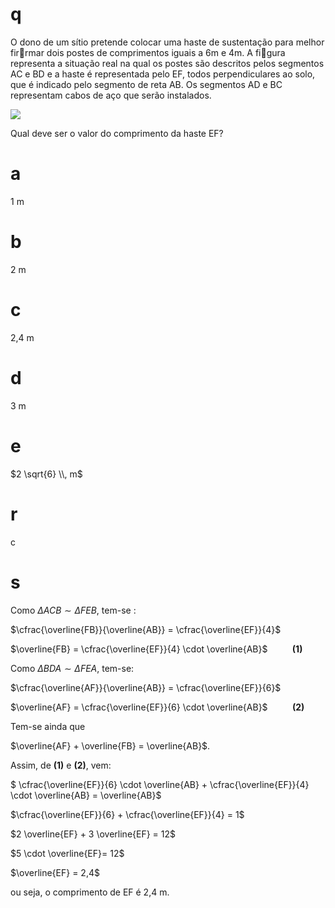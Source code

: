 # q
O dono de um sítio pretende colocar uma haste de sustentação para melhor firrmar dois postes de comprimentos iguais a 6m e 4m. A figura representa a situação real na qual os postes são descritos pelos segmentos AC e BD e a haste é representada pelo EF, todos perpendiculares ao solo, que é indicado pelo segmento de reta AB. Os segmentos AD e BC representam cabos de aço que serão instalados.

![](https://firebasestorage.googleapis.com/v0/b/firebase-enemio.appspot.com/o/questoes%2F489%2F082dc1dc-316a-9aca-e9a2-38f04fea882b.png?alt=media\&token=baf93efe-0b85-44b5-a885-5ad0f742d8b9)

Qual deve ser o valor do comprimento da haste EF?

# a
1 m

# b
2 m

# c
2,4 m

# d
3 m

# e
$2 \sqrt{6} \\, m$

# r
c

# s
Como $\Delta ACB \sim \Delta FEB$, tem-se :

$\cfrac{\overline{FB}}{\overline{AB}} = \cfrac{\overline{EF}}{4}$

$\overline{FB} = \cfrac{\overline{EF}}{4} \cdot \overline{AB}$          **(1)**

Como $\Delta BDA \sim \Delta FEA$, tem-se:

$\cfrac{\overline{AF}}{\overline{AB}} = \cfrac{\overline{EF}}{6}$

$\overline{AF} = \cfrac{\overline{EF}}{6} \cdot \overline{AB}$          **(2)**

Tem-se ainda que 

$\overline{AF} + \overline{FB} = \overline{AB}$.

Assim, de **(1)** e **(2)**, vem:

$ \cfrac{\overline{EF}}{6} \cdot \overline{AB} + \cfrac{\overline{EF}}{4} \cdot \overline{AB} = \overline{AB}$

$\cfrac{\overline{EF}}{6} + \cfrac{\overline{EF}}{4} = 1$

$2 \overline{EF} + 3 \overline{EF} = 12$

$5 \cdot \overline{EF}= 12$

$\overline{EF} = 2,4$

ou seja, o comprimento de EF é 2,4 m.
